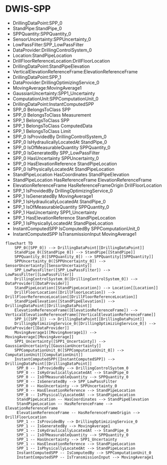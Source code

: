 # DWIS-SPP
- DrillingDataPoint:SPP_0
- StandPipe:StandPipe_0
- SPPQuantity:SPPQuantity_0
- SensorUncertainty:SPPUncertainty_0
- LowPassFilter:SPP_LowPassFilter
- DataProvider:DrillingControlSystem_0
- Location:StandPipeLocation
- DrillFloorReferenceLocation:DrillFloorLocation
- DrillingDataPoint:StandPipeElevation
- VerticalElevationReferenceFrame:ElevationReferenceFrame
- DrillingDataPoint:SPP_1
- DataProvider:DrillingOptimizingService_0
- MovingAverage:MovingAverage1
- GaussianUncertainty:SPP1_Uncertainty
- ComputationUnit:SPPComputationUnit_0
- DrillingDataPoint:InstantComputedSPP
- SPP_0 BelongsToClass SPP
- SPP_0 BelongsToClass Measurement
- SPP_1 BelongsToClass SPP
- SPP_1 BelongsToClass ComputedData
- SPP_1 BelongsToClass Limit
- SPP_0 IsProvidedBy DrillingControlSystem_0
- SPP_0 IsHydraulicallyLocatedAt StandPipe_0
- SPP_0 IsOfMeasurableQuantity SPPQuantity_0
- SPP_0 IsGeneratedBy SPP_LowPassFilter
- SPP_0 HasUncertainty SPPUncertainty_0
- SPP_0 HasElevationReference StandPipeLocation
- SPP_0 IsPhysicallyLocatedAt StandPipeLocation
- StandPipeLocation HasCoordinates StandPipeElevation
- StandPipeLocation HasReferenceFrame ElevationReferenceFrame
- ElevationReferenceFrame HasReferenceFrameOrigin DrillFloorLocation
- SPP_1 IsProvidedBy DrillingOptimizingService_0
- SPP_1 IsGeneratedBy MovingAverage1
- SPP_1 IsHydraulicallyLocatedAt StandPipe_0
- SPP_1 IsOfMeasurableQuantity SPPQuantity_0
- SPP_1 HasUncertainty SPP1_Uncertainty
- SPP_1 HasElevationReference StandPipeLocation
- SPP_1 IsPhysicallyLocatedAt StandPipeLocation
- InstantComputedSPP IsComputedBy SPPComputationUnit_0
- InstantComputedSPP IsTransmissionInput MovingAverage1
```mermaid
flowchart TD
	SPP_0([SPP_0]) --> DrillingDataPoint[[DrillingDataPoint]]
	StandPipe_0([StandPipe_0]) --> StandPipe[[StandPipe]]
	SPPQuantity_0([SPPQuantity_0]) --> SPPQuantity[[SPPQuantity]]
	SPPUncertainty_0([SPPUncertainty_0]) --> SensorUncertainty[[SensorUncertainty]]
	SPP_LowPassFilter([SPP_LowPassFilter]) --> LowPassFilter[[LowPassFilter]]
	DrillingControlSystem_0([DrillingControlSystem_0]) --> DataProvider[[DataProvider]]
	StandPipeLocation([StandPipeLocation]) --> Location[[Location]]
	DrillFloorLocation([DrillFloorLocation]) --> DrillFloorReferenceLocation[[DrillFloorReferenceLocation]]
	StandPipeElevation([StandPipeElevation]) --> DrillingDataPoint[[DrillingDataPoint]]
	ElevationReferenceFrame([ElevationReferenceFrame]) --> VerticalElevationReferenceFrame[[VerticalElevationReferenceFrame]]
	SPP_1([SPP_1]) --> DrillingDataPoint[[DrillingDataPoint]]
	DrillingOptimizingService_0([DrillingOptimizingService_0]) --> DataProvider[[DataProvider]]
	MovingAverage1([MovingAverage1]) --> MovingAverage[[MovingAverage]]
	SPP1_Uncertainty([SPP1_Uncertainty]) --> GaussianUncertainty[[GaussianUncertainty]]
	SPPComputationUnit_0([SPPComputationUnit_0]) --> ComputationUnit[[ComputationUnit]]
	InstantComputedSPP([InstantComputedSPP]) --> DrillingDataPoint[[DrillingDataPoint]]
	 SPP_0 -- IsProvidedBy --> DrillingControlSystem_0 
	 SPP_0 -- IsHydraulicallyLocatedAt --> StandPipe_0 
	 SPP_0 -- IsOfMeasurableQuantity --> SPPQuantity_0 
	 SPP_0 -- IsGeneratedBy --> SPP_LowPassFilter 
	 SPP_0 -- HasUncertainty --> SPPUncertainty_0 
	 SPP_0 -- HasElevationReference --> StandPipeLocation 
	 SPP_0 -- IsPhysicallyLocatedAt --> StandPipeLocation 
	 StandPipeLocation -- HasCoordinates --> StandPipeElevation 
	 StandPipeLocation -- HasReferenceFrame --> ElevationReferenceFrame 
	 ElevationReferenceFrame -- HasReferenceFrameOrigin --> DrillFloorLocation 
	 SPP_1 -- IsProvidedBy --> DrillingOptimizingService_0 
	 SPP_1 -- IsGeneratedBy --> MovingAverage1 
	 SPP_1 -- IsHydraulicallyLocatedAt --> StandPipe_0 
	 SPP_1 -- IsOfMeasurableQuantity --> SPPQuantity_0 
	 SPP_1 -- HasUncertainty --> SPP1_Uncertainty 
	 SPP_1 -- HasElevationReference --> StandPipeLocation 
	 SPP_1 -- IsPhysicallyLocatedAt --> StandPipeLocation 
	 InstantComputedSPP -- IsComputedBy --> SPPComputationUnit_0 
	 InstantComputedSPP -- IsTransmissionInput --> MovingAverage1 
```
